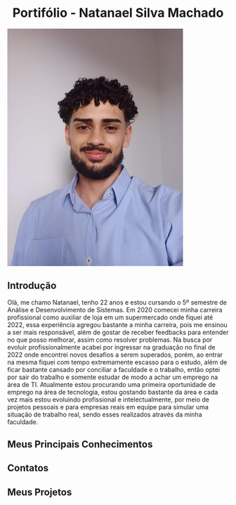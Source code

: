 <h1 align="center">Portifólio - Natanael Silva Machado</h1>

<p allign="cente">
    <img src="./Arquivos/foto-profissional.jpeg" alt="Descrição da Imagem" width="400"/>
</p>

## Introdução
Olá, me chamo Natanael, tenho 22 anos e estou cursando o 5º semestre de Análise e Desenvolvimento de Sistemas.
Em 2020 comecei minha carreira profissional como auxiliar de loja em um supermercado onde fiquei até 2022, essa experiência agregou bastante a minha carreira, pois me ensinou a ser mais responsável, além de gostar de receber feedbacks para entender no que posso melhorar, assim como resolver problemas. Na busca por evoluir profissionalmente acabei por ingressar na graduação no final de 2022 onde encontrei novos desafios a serem superados, porém, ao entrar na mesma fiquei com tempo extremamente escasso para o estudo, além de ficar bastante cansado por conciliar a faculdade e o trabalho, então optei por sair do trabalho e somente estudar de modo a achar um emprego na área de TI.
Atualmente estou procurando uma primeira oportunidade de emprego na área de tecnologia, estou gostando bastante da área e cada vez mais estou evoluindo profissional e intelectualmente, por meio de projetos pessoais e para empresas reais em equipe para simular uma situação de trabalho real, sendo esses realizados através da minha faculdade.

## Meus Principais Conhecimentos
## Contatos
## Meus Projetos
